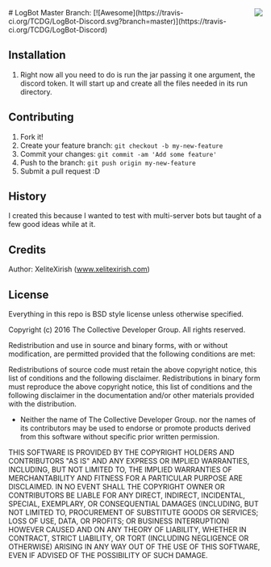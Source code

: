 <img src="icon.jpg" align="right" />
# LogBot 
Master Branch: [![Awesome](https://travis-ci.org/TCDG/LogBot-Discord.svg?branch=master)](https://travis-ci.org/TCDG/LogBot-Discord)
</br> 

## Installation

1. Right now all you need to do is run the jar passing it one argument, the discord token.  It will start up and create all the files needed in its run directory.

## Contributing

1. Fork it!
2. Create your feature branch: `git checkout -b my-new-feature`
3. Commit your changes: `git commit -am 'Add some feature'`
4. Push to the branch: `git push origin my-new-feature`
5. Submit a pull request :D

## History

I created this because I wanted to test with multi-server bots but taught of a few good ideas while at it.

## Credits

Author: XeliteXirish (www.xelitexirish.com)

## License
Everything in this repo is BSD style license unless otherwise specified.

Copyright (c) 2016 The Collective Developer Group. All rights reserved.

Redistribution and use in source and binary forms, with or without modification, are permitted provided that the following conditions are met:

 Redistributions of source code must retain the above copyright
notice, this list of conditions and the following disclaimer.
 Redistributions in binary form must reproduce the above
copyright notice, this list of conditions and the following disclaimer
in the documentation and/or other materials provided with the
distribution.
* Neither the name of The Collective Developer Group. nor the names of its
contributors may be used to endorse or promote products derived from
this software without specific prior written permission.

THIS SOFTWARE IS PROVIDED BY THE COPYRIGHT HOLDERS AND CONTRIBUTORS "AS IS" AND ANY EXPRESS OR IMPLIED WARRANTIES, INCLUDING, BUT NOT LIMITED TO, THE IMPLIED WARRANTIES OF MERCHANTABILITY AND FITNESS FOR A PARTICULAR PURPOSE ARE DISCLAIMED. IN NO EVENT SHALL THE COPYRIGHT OWNER OR CONTRIBUTORS BE LIABLE FOR ANY DIRECT, INDIRECT, INCIDENTAL, SPECIAL, EXEMPLARY, OR CONSEQUENTIAL DAMAGES (INCLUDING, BUT NOT LIMITED TO, PROCUREMENT OF SUBSTITUTE GOODS OR SERVICES; LOSS OF USE, DATA, OR PROFITS; OR BUSINESS INTERRUPTION) HOWEVER CAUSED AND ON ANY THEORY OF LIABILITY, WHETHER IN CONTRACT, STRICT LIABILITY, OR TORT (INCLUDING NEGLIGENCE OR OTHERWISE) ARISING IN ANY WAY OUT OF THE USE OF THIS SOFTWARE, EVEN IF ADVISED OF THE POSSIBILITY OF SUCH DAMAGE.
